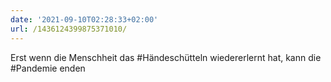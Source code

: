 ```yaml
---
date: '2021-09-10T02:28:33+02:00'
url: /1436124399875371010/
---
```

Erst wenn die Menschheit das #Händeschütteln wiedererlernt hat, kann die #Pandemie enden
